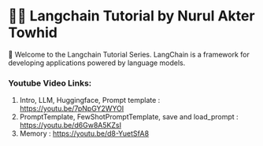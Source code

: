 # 🦜️🔗 Langchain Tutorial by Nurul Akter Towhid
🚀 Welcome to the Langchain Tutorial Series. LangChain is a framework for developing applications powered by language models.

### Youtube Video Links:
1. Intro, LLM, Huggingface, Prompt template : https://youtu.be/7pNpGY2WYOI
2. PromptTemplate, FewShotPromptTemplate, save and load_prompt : https://youtu.be/d6Gw8A5KZsI
3. Memory : https://youtu.be/d8-YuetSfA8
